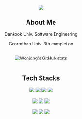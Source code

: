<div align="center">
  <img src="https://capsule-render.vercel.app/api?type=waving&color=0:9796f0,100:fbc7d4&height=240&section=header&text=Jowonjong's%20Git%20Hub&fontSize=50&fontAlignY=30&animation=fadeIn&desc=To%20become%20a%20better%20developer.&descAlignY=48&descAlign=62&fontColor=FFFFFF" />
</div> 

<div align="center">
  <h2>About Me</h2>
    <p>Dankook Univ. Software Engineering</p>
    <p>Goormthon Univ. 3th completion</p>
</div>
</br>

<div align="center">
  <a href="https://github.com/circlepaper/github-readme-stats">
    <img src="https://github-readme-stats.vercel.app/api?username=circlepaper" alt="Wonjong's GitHub stats" />
  </a>
</div>
</br>

<div align="center">
  <h2>Tech Stacks</h2>
</div>

<div align="center">  
  <img src="https://img.shields.io/badge/JavaScript-F7DF1E?style=flat&logo=javascript&logoColor=white" /> 
  <img src="https://img.shields.io/badge/React-61DAFB?style=flat&logo=React&logoColor=white" />
  <img src="https://img.shields.io/badge/HTML5-E34F26?style=flat&logo=HTML5&logoColor=white" />
  <img src="https://img.shields.io/badge/CSS3-1572B6?style=flat&logo=CSS3&logoColor=white" />
</div>
</br>

<div align="center">
  <img src="https://img.shields.io/badge/GitHub-181717?style=flat&logo=GitHub&logoColor=white" /> 
  <img src="https://img.shields.io/badge/Spring-6DB33F?style=flat&logo=Spring&logoColor=white" />  
  <img src="https://img.shields.io/badge/MySQL-4479A1?style=flat&logo=MySQL&logoColor=white" />
</div>
</br>

<div align="center">
  <img src="https://img.shields.io/badge/Java-007396?style=flat&logo=Java&logoColor=white" /> 
  <img src="https://img.shields.io/badge/Python-3776AB?style=flat&logo=Python&logoColor=white" />
  <img src="https://img.shields.io/badge/C-A8B9CC?style=flat&logo=C&logoColor=white" />
</div>
